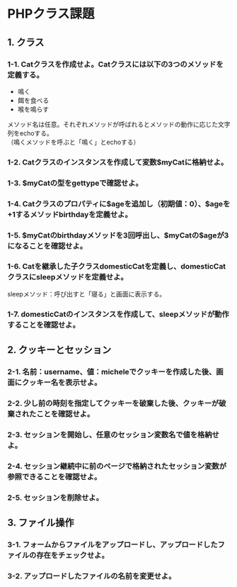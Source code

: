 # PHPクラス課題
## 1. クラス

### 1-1. Catクラスを作成せよ。Catクラスには以下の3つのメソッドを定義する。

- 鳴く
- 餌を食べる
- 喉を鳴らす

メソッド名は任意。それぞれメソッドが呼ばれるとメソッドの動作に応じた文字列をechoする。<br>
（鳴くメソッドを呼ぶと「鳴く」とechoする）

### 1-2. Catクラスのインスタンスを作成して変数$myCatに格納せよ。

### 1-3. $myCatの型をgettypeで確認せよ。

### 1-4. Catクラスのプロパティに\$ageを追加し（初期値：0）、$ageを+1するメソッドbirthdayを定義せよ。

### 1-5. \$myCatのbirthdayメソッドを3回呼出し、\$myCatの$ageが3になることを確認せよ。

### 1-6. Catを継承した子クラスdomesticCatを定義し、domesticCatクラスにsleepメソッドを定義せよ。

sleepメソッド：呼び出すと「寝る」と画面に表示する。

### 1-7. domesticCatのインスタンスを作成して、sleepメソッドが動作することを確認せよ。

## 2. クッキーとセッション

### 2-1. 名前：username、値：micheleでクッキーを作成した後、画面にクッキー名を表示せよ。

### 2-2. 少し前の時刻を指定してクッキーを破棄した後、クッキーが破棄されたことを確認せよ。

### 2-3. セッションを開始し、任意のセッション変数名で値を格納せよ。

### 2-4. セッション継続中に前のページで格納されたセッション変数が参照できることを確認せよ。

### 2-5. セッションを削除せよ。

<div class="page"></div>

## 3. ファイル操作

### 3-1. フォームからファイルをアップロードし、アップロードしたファイルの存在をチェックせよ。

### 3-2. アップロードしたファイルの名前を変更せよ。